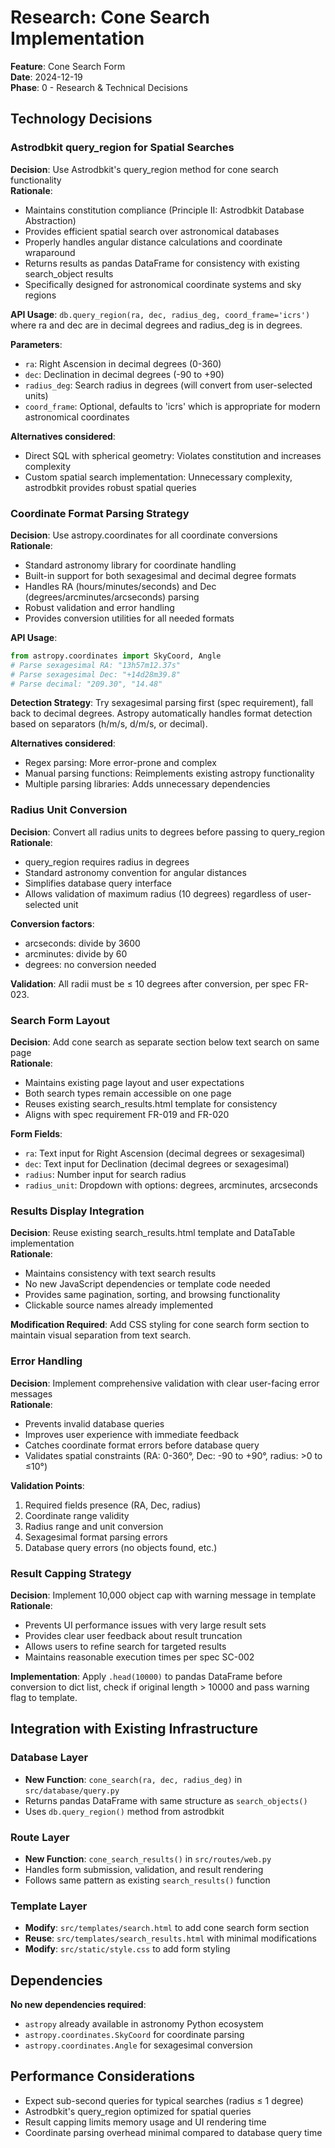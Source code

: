# Research: Cone Search Implementation

**Feature**: Cone Search Form  
**Date**: 2024-12-19  
**Phase**: 0 - Research & Technical Decisions

## Technology Decisions

### Astrodbkit query_region for Spatial Searches

**Decision**: Use Astrodbkit's query_region method for cone search functionality  
**Rationale**:
- Maintains constitution compliance (Principle II: Astrodbkit Database Abstraction)
- Provides efficient spatial search over astronomical databases
- Properly handles angular distance calculations and coordinate wraparound
- Returns results as pandas DataFrame for consistency with existing search_object results
- Specifically designed for astronomical coordinate systems and sky regions

**API Usage**: `db.query_region(ra, dec, radius_deg, coord_frame='icrs')` where ra and dec are in decimal degrees and radius_deg is in degrees.

**Parameters**:
- `ra`: Right Ascension in decimal degrees (0-360)
- `dec`: Declination in decimal degrees (-90 to +90)
- `radius_deg`: Search radius in degrees (will convert from user-selected units)
- `coord_frame`: Optional, defaults to 'icrs' which is appropriate for modern astronomical coordinates

**Alternatives considered**:
- Direct SQL with spherical geometry: Violates constitution and increases complexity
- Custom spatial search implementation: Unnecessary complexity, astrodbkit provides robust spatial queries

### Coordinate Format Parsing Strategy

**Decision**: Use astropy.coordinates for all coordinate conversions  
**Rationale**:
- Standard astronomy library for coordinate handling
- Built-in support for both sexagesimal and decimal degree formats
- Handles RA (hours/minutes/seconds) and Dec (degrees/arcminutes/arcseconds) parsing
- Robust validation and error handling
- Provides conversion utilities for all needed formats

**API Usage**:
```python
from astropy.coordinates import SkyCoord, Angle
# Parse sexagesimal RA: "13h57m12.37s"
# Parse sexagesimal Dec: "+14d28m39.8"
# Parse decimal: "209.30", "14.48"
```

**Detection Strategy**: Try sexagesimal parsing first (spec requirement), fall back to decimal degrees. Astropy automatically handles format detection based on separators (h/m/s, d/m/s, or decimal).

**Alternatives considered**:
- Regex parsing: More error-prone and complex
- Manual parsing functions: Reimplements existing astropy functionality
- Multiple parsing libraries: Adds unnecessary dependencies

### Radius Unit Conversion

**Decision**: Convert all radius units to degrees before passing to query_region  
**Rationale**:
- query_region requires radius in degrees
- Standard astronomy convention for angular distances
- Simplifies database query interface
- Allows validation of maximum radius (10 degrees) regardless of user-selected unit

**Conversion factors**:
- arcseconds: divide by 3600
- arcminutes: divide by 60
- degrees: no conversion needed

**Validation**: All radii must be ≤ 10 degrees after conversion, per spec FR-023.

### Search Form Layout

**Decision**: Add cone search as separate section below text search on same page  
**Rationale**:
- Maintains existing page layout and user expectations
- Both search types remain accessible on one page
- Reuses existing search_results.html template for consistency
- Aligns with spec requirement FR-019 and FR-020

**Form Fields**:
- `ra`: Text input for Right Ascension (decimal degrees or sexagesimal)
- `dec`: Text input for Declination (decimal degrees or sexagesimal)
- `radius`: Number input for search radius
- `radius_unit`: Dropdown with options: degrees, arcminutes, arcseconds

### Results Display Integration

**Decision**: Reuse existing search_results.html template and DataTable implementation  
**Rationale**:
- Maintains consistency with text search results
- No new JavaScript dependencies or template code needed
- Provides same pagination, sorting, and browsing functionality
- Clickable source names already implemented

**Modification Required**: Add CSS styling for cone search form section to maintain visual separation from text search.

### Error Handling

**Decision**: Implement comprehensive validation with clear user-facing error messages  
**Rationale**:
- Prevents invalid database queries
- Improves user experience with immediate feedback
- Catches coordinate format errors before database query
- Validates spatial constraints (RA: 0-360°, Dec: -90 to +90°, radius: >0 to ≤10°)

**Validation Points**:
1. Required fields presence (RA, Dec, radius)
2. Coordinate range validity
3. Radius range and unit conversion
4. Sexagesimal format parsing errors
5. Database query errors (no objects found, etc.)

### Result Capping Strategy

**Decision**: Implement 10,000 object cap with warning message in template  
**Rationale**:
- Prevents UI performance issues with very large result sets
- Provides clear user feedback about result truncation
- Allows users to refine search for targeted results
- Maintains reasonable execution times per spec SC-002

**Implementation**: Apply `.head(10000)` to pandas DataFrame before conversion to dict list, check if original length > 10000 and pass warning flag to template.

## Integration with Existing Infrastructure

### Database Layer
- **New Function**: `cone_search(ra, dec, radius_deg)` in `src/database/query.py`
- Returns pandas DataFrame with same structure as `search_objects()`
- Uses `db.query_region()` method from astrodbkit

### Route Layer
- **New Function**: `cone_search_results()` in `src/routes/web.py`
- Handles form submission, validation, and result rendering
- Follows same pattern as existing `search_results()` function

### Template Layer
- **Modify**: `src/templates/search.html` to add cone search form section
- **Reuse**: `src/templates/search_results.html` with minimal modifications
- **Modify**: `src/static/style.css` to add form styling

## Dependencies

**No new dependencies required**:
- `astropy` already available in astronomy Python ecosystem
- `astropy.coordinates.SkyCoord` for coordinate parsing
- `astropy.coordinates.Angle` for sexagesimal conversion

## Performance Considerations

- Expect sub-second queries for typical searches (radius ≤ 1 degree)
- Astrodbkit's query_region optimized for spatial queries
- Result capping limits memory usage and UI rendering time
- Coordinate parsing overhead minimal compared to database query time

